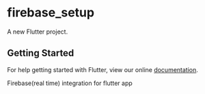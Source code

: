 # firebase_setup

A new Flutter project.

## Getting Started

For help getting started with Flutter, view our online
[documentation](https://flutter.io/).

Firebase(real time) integration for flutter app
